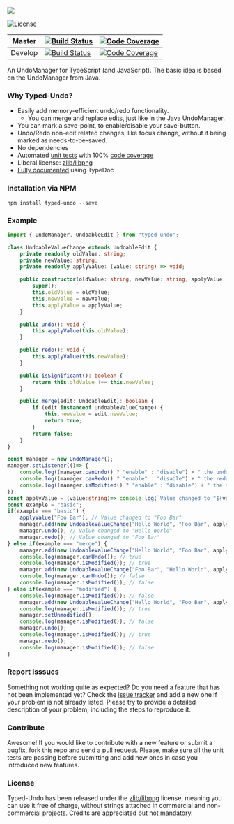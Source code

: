 ![](https://lusito.github.io/typed-undo/typed_undo.png)

[![License](https://img.shields.io/badge/License-zlib/libpng-blue.svg)](https://github.com/Lusito/typed-undo/blob/master/LICENSE)

|Master|[![Build Status](https://travis-ci.org/Lusito/typed-undo.svg?branch=master)](https://travis-ci.org/Lusito/typed-undo)|[![Code Coverage](https://coveralls.io/repos/github/Lusito/typed-undo/badge.svg?branch=master)](https://coveralls.io/github/Lusito/typed-undo)|
|---|---|---|
|Develop|[![Build Status](https://travis-ci.org/Lusito/typed-undo.svg?branch=develop)](https://travis-ci.org/Lusito/typed-undo)|[![Code Coverage](https://coveralls.io/repos/github/Lusito/typed-undo/badge.svg?branch=develop)](https://coveralls.io/github/Lusito/typed-undo)|

An UndoManager for TypeScript (and JavaScript). The basic idea is based on the UndoManager from Java.

### Why Typed-Undo?

- Easily add memory-efficient undo/redo functionality.
  - You can merge and replace edits, just like in the Java UndoManager.
- You can mark a save-point, to enable/disable your save-button.
- Undo/Redo non-edit related changes, like focus change, without it being marked as needs-to-be-saved.
- No dependencies
- Automated [unit tests](https://travis-ci.org/Lusito/typed-undo) with 100% [code coverage](https://coveralls.io/github/Lusito/typed-undo)
- Liberal license: [zlib/libpng](https://github.com/Lusito/typed-undo/blob/master/LICENSE)
- [Fully documented](https://lusito.github.io/typed-undo/index.html) using TypeDoc

### Installation via NPM

```npm install typed-undo --save```

### Example

```typescript
import { UndoManager, UndoableEdit } from "typed-undo";

class UndoableValueChange extends UndoableEdit {
    private readonly oldValue: string;
    private newValue: string;
    private readonly applyValue: (value: string) => void;

    public constructor(oldValue: string, newValue: string, applyValue: (value: string) => void) {
        super();
        this.oldValue = oldValue;
        this.newValue = newValue;
        this.applyValue = applyValue;
    }

    public undo(): void {
        this.applyValue(this.oldValue);
    }

    public redo(): void {
        this.applyValue(this.newValue);
    }

    public isSignificant(): boolean {
        return this.oldValue !== this.newValue;
    }

    public merge(edit: UndoableEdit): boolean {
        if (edit instanceof UndoableValueChange) {
            this.newValue = edit.newValue;
            return true;
        }
        return false;
    }
}

const manager = new UndoManager();
manager.setListener(()=> {
	console.log((manager.canUndo() ? "enable" : "disable") + " the undo button");
	console.log((manager.canRedo() ? "enable" : "disable") + " the redo button");
	console.log((manager.isModified() ? "enable" : "disable") + " the save button");
});
const applyValue = (value:string)=> console.log(`Value changed to "${value}"`);
const example = "basic";
if(example === "basic") {
	applyValue("Foo Bar"); // Value changed to "Foo Bar"
	manager.add(new UndoableValueChange("Hello World", "Foo Bar", applyValue));
	manager.undo(); // Value changed to "Hello World"
	manager.redo(); // Value changed to "Foo Bar"
} else if(example === "merge") {
	manager.add(new UndoableValueChange("Hello World", "Foo Bar", applyValue));
	console.log(manager.canUndo()); // true
	console.log(manager.isModified()); // true
	manager.add(new UndoableValueChange("Foo Bar", "Hello World", applyValue));
	console.log(manager.canUndo()); // false
	console.log(manager.isModified()); // false
} else if(example === "modified") {
	console.log(manager.isModified()); // false
	manager.add(new UndoableValueChange("Hello World", "Foo Bar", applyValue));
	console.log(manager.isModified()); // true
	manager.setUnmodified();
	console.log(manager.isModified()); // false
	manager.undo();
	console.log(manager.isModified()); // true
	manager.redo();
	console.log(manager.isModified()); // false
}
```

### Report isssues

Something not working quite as expected? Do you need a feature that has not been implemented yet? Check the [issue tracker](https://github.com/Lusito/typed-undo/issues) and add a new one if your problem is not already listed. Please try to provide a detailed description of your problem, including the steps to reproduce it.

### Contribute

Awesome! If you would like to contribute with a new feature or submit a bugfix, fork this repo and send a pull request. Please, make sure all the unit tests are passing before submitting and add new ones in case you introduced new features.

### License

Typed-Undo has been released under the [zlib/libpng](https://github.com/Lusito/typed-undo/blob/master/LICENSE) license, meaning you
can use it free of charge, without strings attached in commercial and non-commercial projects. Credits are appreciated but not mandatory.
